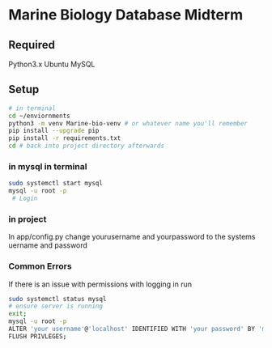 # Marine Biology Database Midterm

## Required

Python3.x
Ubuntu
MySQL

## Setup
```bash
# in terminal
cd ~/enviornments
python3 -m venv Marine-bio-venv # or whatever name you'll remember
pip install --upgrade pip
pip install -r requirements.txt
cd # back into project directory afterwards
```
### in mysql in terminal
```bash
sudo systemctl start mysql
mysql -u root -p
 # Login
```

### in project
 In app/config.py change yourusername and yourpassword to the systems uername and password


 ### Common Errors
 If there is an issue with permissions with logging in 
 run
 ```bash
 sudo systemctl status mysql
 # ensure server is running
 exit;
 mysql -u root -p
 ALTER 'your username'@'localhost' IDENTIFIED WITH 'your password' BY 'mysql_native_password';
 FLUSH PRIVLEGES;
 ```

